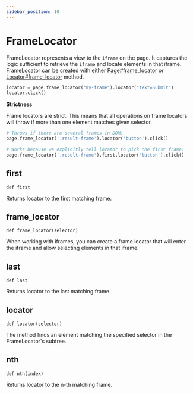```yaml
---
sidebar_position: 10
---
```


# FrameLocator

FrameLocator represents a view to the `iframe` on the page. It captures the logic sufficient to retrieve the `iframe`
and locate elements in that iframe. FrameLocator can be created with either [Page#frame_locator](./page#frame_locator) or
[Locator#frame_locator](./locator#frame_locator) method.

```python sync title=example_532f18c59b0dfaae95be697748f0c1c035b46e4acfaf509542b9e23a65830dd1.py
locator = page.frame_locator("my-frame").locator("text=Submit")
locator.click()

```

**Strictness**

Frame locators are strict. This means that all operations on frame locators will throw if more than one element matches
given selector.

```python sync title=example_9487c6c0f622a64723782638d6e962a9b5637df47ab693ed110f7202e6d67ee2.py
# Throws if there are several frames in DOM:
page.frame_locator('.result-frame').locator('button').click()

# Works because we explicitly tell locator to pick the first frame:
page.frame_locator('.result-frame').first.locator('button').click()

```



## first

```
def first
```

Returns locator to the first matching frame.

## frame_locator

```
def frame_locator(selector)
```

When working with iframes, you can create a frame locator that will enter the iframe and allow selecting elements in
that iframe.

## last

```
def last
```

Returns locator to the last matching frame.

## locator

```
def locator(selector)
```

The method finds an element matching the specified selector in the FrameLocator's subtree.

## nth

```
def nth(index)
```

Returns locator to the n-th matching frame.
